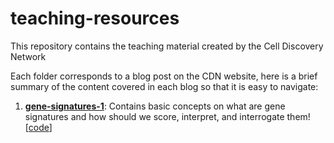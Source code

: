 # teaching-resources
This repository contains the teaching material created by the Cell Discovery Network

Each folder corresponds to a blog post on the CDN website, here is a brief summary of the content covered in each blog so that it is easy to navigate:

1. **[gene-signatures-1](https://github.com/CellDiscoveryNetwork/teaching-resources/blob/main/gene-signatures-1/gene-signatures.html)**: Contains basic concepts on what are gene signatures and how should we score, interpret, and interrogate them! [[code](https://github.com/CellDiscoveryNetwork/teaching-resources/blob/main/gene-signatures-1/gene-signatures.qmd)]
